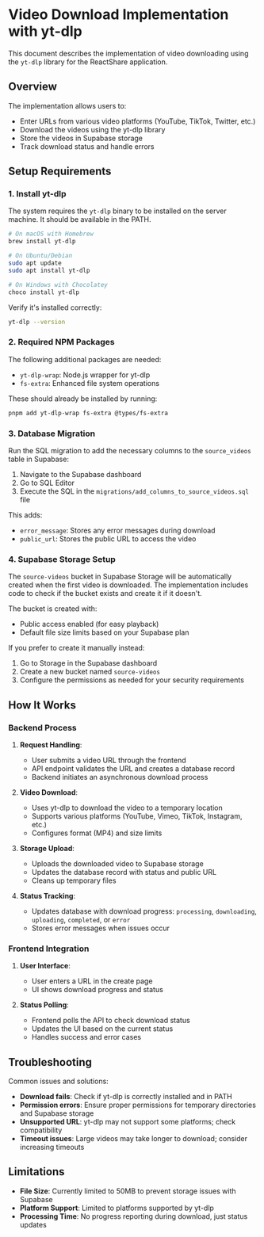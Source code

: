 # Video Download Implementation with yt-dlp

This document describes the implementation of video downloading using the `yt-dlp` library for the ReactShare application.

## Overview

The implementation allows users to:
- Enter URLs from various video platforms (YouTube, TikTok, Twitter, etc.)
- Download the videos using the yt-dlp library
- Store the videos in Supabase storage
- Track download status and handle errors

## Setup Requirements

### 1. Install yt-dlp

The system requires the `yt-dlp` binary to be installed on the server machine. It should be available in the PATH.

```bash
# On macOS with Homebrew
brew install yt-dlp

# On Ubuntu/Debian
sudo apt update
sudo apt install yt-dlp

# On Windows with Chocolatey
choco install yt-dlp
```

Verify it's installed correctly:
```bash
yt-dlp --version
```

### 2. Required NPM Packages

The following additional packages are needed:
- `yt-dlp-wrap`: Node.js wrapper for yt-dlp
- `fs-extra`: Enhanced file system operations

These should already be installed by running:
```bash
pnpm add yt-dlp-wrap fs-extra @types/fs-extra
```

### 3. Database Migration

Run the SQL migration to add the necessary columns to the `source_videos` table in Supabase:

1. Navigate to the Supabase dashboard
2. Go to SQL Editor
3. Execute the SQL in the `migrations/add_columns_to_source_videos.sql` file
   
This adds:
- `error_message`: Stores any error messages during download
- `public_url`: Stores the public URL to access the video

### 4. Supabase Storage Setup

The `source-videos` bucket in Supabase Storage will be automatically created when the first video is downloaded. The implementation includes code to check if the bucket exists and create it if it doesn't.

The bucket is created with:
- Public access enabled (for easy playback)
- Default file size limits based on your Supabase plan

If you prefer to create it manually instead:
1. Go to Storage in the Supabase dashboard
2. Create a new bucket named `source-videos`
3. Configure the permissions as needed for your security requirements

## How It Works

### Backend Process

1. **Request Handling**: 
   - User submits a video URL through the frontend
   - API endpoint validates the URL and creates a database record
   - Backend initiates an asynchronous download process

2. **Video Download**:
   - Uses yt-dlp to download the video to a temporary location
   - Supports various platforms (YouTube, Vimeo, TikTok, Instagram, etc.)
   - Configures format (MP4) and size limits

3. **Storage Upload**:
   - Uploads the downloaded video to Supabase storage
   - Updates the database record with status and public URL
   - Cleans up temporary files

4. **Status Tracking**:
   - Updates database with download progress: `processing`, `downloading`, `uploading`, `completed`, or `error`
   - Stores error messages when issues occur

### Frontend Integration

1. **User Interface**:
   - User enters a URL in the create page
   - UI shows download progress and status
   
2. **Status Polling**:
   - Frontend polls the API to check download status
   - Updates the UI based on the current status
   - Handles success and error cases

## Troubleshooting

Common issues and solutions:

- **Download fails**: Check if yt-dlp is correctly installed and in PATH
- **Permission errors**: Ensure proper permissions for temporary directories and Supabase storage
- **Unsupported URL**: yt-dlp may not support some platforms; check compatibility
- **Timeout issues**: Large videos may take longer to download; consider increasing timeouts

## Limitations

- **File Size**: Currently limited to 50MB to prevent storage issues with Supabase
- **Platform Support**: Limited to platforms supported by yt-dlp
- **Processing Time**: No progress reporting during download, just status updates